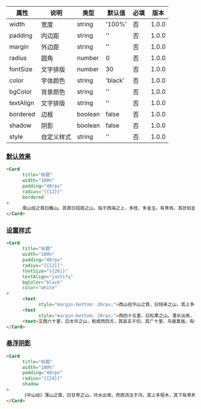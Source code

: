 | 属性 | 说明 | 类型 | 默认值 | 必填 | 版本 |
| - | - | - | - | - | - |
| width | 宽度 | string | '100%' | 否 | 1.0.0 |
| padding | 内边距 | string | '' | 否 | 1.0.0 |
| margin | 外边距 | string | '' | 否 | 1.0.0 |
| radius | 圆角 | number | 0 | 否 | 1.0.0 |
| fontSize | 文字排版 | number | 30 | 否 | 1.0.0 |
| color | 字体颜色 | string | 'black' | 否 | 1.0.0 |
| bgColor | 背景颜色 | string | '' | 否 | 1.0.0 |
| textAlign | 文字排版 | string | '' | 否 | 1.0.0 |
| bordered | 边框 | boolean | false | 否 | 1.0.0 |
| shadow | 阴影 | boolean | false | 否 | 1.0.0 |
| style | 自定义样式 | string | '' | 否 | 1.0.0 |

### [默认效果](#默认效果)

```html
<Card
      title="标题"
      width="100%"
      padding="48rpx"
      radius="{{12}}"
      bordered
>
      南山经之首曰䧿山。其首曰招摇之山，临于西海之上，多桂，多金玉。有草焉，其状如韭而青华，其名曰祝馀，食之不饥。有木焉，其状如榖而黑理，其华四照。其名曰迷榖，佩之不迷。有兽焉，其状如禺而白耳，伏行人走，其名曰狌狌，食之善走。丽麂之水出焉，而西流注于海，其中多育沛，佩之无瘕疾。
</Card>
```

### [设置样式](#设置样式)

```html
<Card
      title="标题"
      width="100%"
      padding="48rpx"
      radius="{{12}}"
      fontSize="{{26}}"
      textAlign="justify"
      bgColor="black"
      color="white"
>
      <text
            style="margin-bottom: 20rpx;">西山经华山之首，曰钱来之山，其上多松，其下多洗石。有兽焉，其状如羊而马尾，名曰羬羊，其脂可以已腊。</text>
      <text
            style="margin-bottom: 20rpx;">西四十五里，曰松果之山。濩水出焉，北流注于渭，其中多铜。有鸟焉，其名曰䳋渠，其状如山鸡，黑身赤足，可以已[月暴]。</text>
      <text>又西六十里，曰太华之山，削成而四方，其高五千仞，其广十里，鸟兽莫居。有蛇焉，名曰肥（虫遗），六足四翼，见则天下大旱。</text>
</Card>
```

### [悬浮阴影](#悬浮阴影)

```html
<Card
      title="标题"
      width="100%"
      padding="48rpx"
      radius="{{24}}"
      shadow
>
      《中山经》薄山之首，曰甘枣之山。共水出焉，而西流注于河。其上多杻木，其下有草焉，葵本而杏叶，黄华而荚实，名曰箨，可以已懵。有兽焉，其状如囗鼠而文题，其名曰㔮，食之已瘿。
</Card>
```